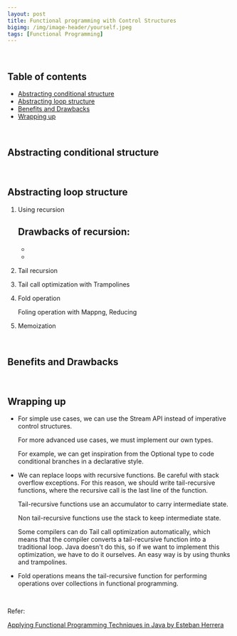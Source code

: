 ```yaml
---
layout: post
title: Functional programming with Control Structures
bigimg: /img/image-header/yourself.jpeg
tags: [Functional Programming]
---
```





<br>

## Table of contents
- [Abstracting conditional structure](#abstracting-conditional-structure)
- [Abstracting loop structure](#abstracting-loop-structure)
- [Benefits and Drawbacks](#benefits-and-drawbacks)
- [Wrapping up](#wrapping-up)


<br>

## Abstracting conditional structure



 


<br>

## Abstracting loop structure

1. Using recursion




    Drawbacks of recursion:
    - 
    - 
    - 

2. Tail recursion



3. Tail call optimization with Trampolines



4. Fold operation



    Foling operation with Mappng, Reducing


5. Memoization




<br>

## Benefits and Drawbacks





<br>

## Wrapping up

- For simple use cases, we can use the Stream API instead of imperative control structures.

    For more advanced use cases, we must implement our own types.

    For example, we can get inspiration from the Optional type to code conditional branches in a declarative style.

- We can replace loops with recursive functions. Be careful with stack overflow exceptions. For this reason, we should write tail-recursive functions, where the recursive call is the last line of the function.

    Tail-recursive functions use an accumulator to carry intermediate state.
    
    Non tail-recursive functions use the stack to keep intermediate state.

    Some compilers can do Tail call optimization automatically, which means that the compiler converts a tail-recursive function into a traditional loop. Java doesn't do this, so if we want to implement this optimization, we have to do it ourselves. An easy way is by using thunks and trampolines.

- Fold operations means the tail-recursive function for performing operations over collections in functional programming.

<br>

Refer:

[Applying Functional Programming Techniques in Java by Esteban Herrera](https://app.pluralsight.com/library/courses/applying-functional-programming-techniques-java/table-of-contents)